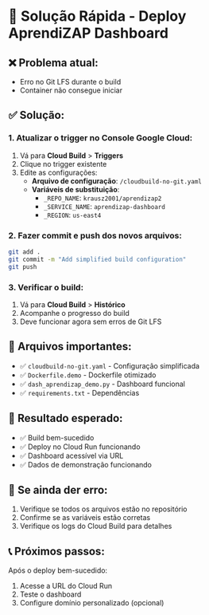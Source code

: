 # 🚀 Solução Rápida - Deploy AprendiZAP Dashboard

## ❌ **Problema atual:**
- Erro no Git LFS durante o build
- Container não consegue iniciar

## ✅ **Solução:**

### 1. **Atualizar o trigger no Console Google Cloud:**

1. Vá para **Cloud Build** > **Triggers**
2. Clique no trigger existente
3. Edite as configurações:
   - **Arquivo de configuração**: `/cloudbuild-no-git.yaml`
   - **Variáveis de substituição**:
     - `_REPO_NAME`: `krausz2001/aprendizap2`
     - `_SERVICE_NAME`: `aprendizap-dashboard`
     - `_REGION`: `us-east4`

### 2. **Fazer commit e push dos novos arquivos:**

```bash
git add .
git commit -m "Add simplified build configuration"
git push
```

### 3. **Verificar o build:**

1. Vá para **Cloud Build** > **Histórico**
2. Acompanhe o progresso do build
3. Deve funcionar agora sem erros de Git LFS

## 📁 **Arquivos importantes:**

- ✅ `cloudbuild-no-git.yaml` - Configuração simplificada
- ✅ `Dockerfile.demo` - Dockerfile otimizado
- ✅ `dash_aprendizap_demo.py` - Dashboard funcional
- ✅ `requirements.txt` - Dependências

## 🎯 **Resultado esperado:**

- ✅ Build bem-sucedido
- ✅ Deploy no Cloud Run funcionando
- ✅ Dashboard acessível via URL
- ✅ Dados de demonstração funcionando

## 🔧 **Se ainda der erro:**

1. Verifique se todos os arquivos estão no repositório
2. Confirme se as variáveis estão corretas
3. Verifique os logs do Cloud Build para detalhes

## 📞 **Próximos passos:**

Após o deploy bem-sucedido:
1. Acesse a URL do Cloud Run
2. Teste o dashboard
3. Configure domínio personalizado (opcional)
